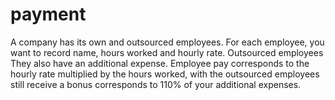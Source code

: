 # payment

A company has its own and outsourced employees.
For each employee, you want to record name, hours
worked and hourly rate. Outsourced employees
They also have an additional expense.
Employee pay corresponds to the hourly rate
multiplied by the hours worked, with the
outsourced employees still receive a bonus
corresponds to 110% of your additional expenses.
